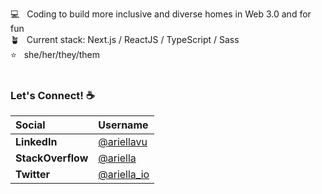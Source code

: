 💻 &nbsp; Coding to build more inclusive and diverse homes in Web 3.0 and for fun<br />
🪴 &nbsp; Current stack: Next.js / ReactJS / TypeScript / Sass <br />
⭐️ &nbsp; she/her/they/them
<br /><br />

### Let's Connect! ☕️


|     Social  |     Username |
| :------------ | :------------ |
| **LinkedIn**   | [@ariellavu](https://www.linkedin.com/in/ariellavu)  |
| **StackOverflow**  | [@ariella](https://stackoverflow.com/users/4053142/ariella)  |
| **Twitter**  | [@ariella_io](https://twitter.com/ariella_io)  |

<!-- [![Ariella's GitHub stats](https://github-readme-stats.vercel.app/api?username=ariellanvu&count_private=true&show_icons=true&theme=dracula)
](https://github.com/ariellanvu/github-readme-stats) -->

<!-- [![Top Langs](https://github-readme-stats.vercel.app/api/top-langs/?username=ariellanvu&count_private=true&include_all_commits=true&show_icons=true&theme=cobalt)
](https://github.com/ariellanvu/github-readme-stats)
 -->

<!--
**ariellanvu/ariellanvu** is a ✨ _special_ ✨ repository because its `README.md` (this file) appears on your GitHub profile.

Here are some ideas to get you started:

- 🔭 I’m currently working on ...
- 🌱 I’m currently learning ...
- 👯 I’m looking to collaborate on ...
- 🤔 I’m looking for help with ...
- 💬 Ask me about ...
- 📫 How to reach me: ...
- 😄 Pronouns: ...
- ⚡ Fun fact: ...
-->
